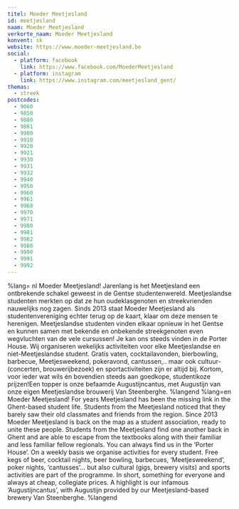 ```yaml
---
titel: Moeder Meetjesland
id: meetjesland
naam: Moeder Meetjesland
verkorte_naam: Moeder Meetjesland
konvent: sk
website: https://www.moeder-meetjesland.be
social:
  - platform: facebook
    link: https://www.facebook.com/MoederMeetjesland
  - platform: instagram
    link: https://www.instagram.com/meetjesland_gent/
themas:
  - streek
postcodes:
  - 9060
  - 9850
  - 9880
  - 9881
  - 9900
  - 9910
  - 9920
  - 9921
  - 9930
  - 9931
  - 9932
  - 9940
  - 9950
  - 9960
  - 9961
  - 9968
  - 9970
  - 9971
  - 9980
  - 9981
  - 9982
  - 9988
  - 9990
  - 9991
  - 9992
---
```


%lang= nl Moeder Meetjesland!
Jarenlang is het Meetjesland een ontbrekende schakel geweest in de Gentse studentenwereld. Meetjeslandse studenten merkten op dat ze hun oudeklasgenoten en streekvrienden nauwelijks nog zagen. Sinds 2013 staat Moeder Meetjesland als studentenvereniging echter terug op de kaart, klaar om deze mensen te herenigen. Meetjeslandse studenten vinden elkaar opnieuw in het Gentse en kunnen samen met bekende en onbekende streekgenoten even wegvluchten van de vele cursussen! Je kan ons steeds vinden in de Porter House.
Wij organiseren wekelijks activiteiten voor elke Meetjeslandse en niet-Meetjeslandse student. Gratis vaten, cocktailavonden, bierbowling, barbecue, Meetjesweekend, pokeravond, cantussen,.. maar ook cultuur- (concerten, brouwerijbezoek) en sportactiviteiten zijn er altijd bij. Kortom, voor ieder wat wils én bovendien steeds aan goedkope, studentikoze prijzen!Een topper is onze befaamde Augustijncantus, met Augustijn van onze eigen Meetjeslandse brouwerij Van Steenberghe. %langend %lang=en Moeder Meetjesland! For years Meetjesland has been the missing link in the Ghent-based student life. Students from the Meetjesland noticed that they barely saw their old classmates and friends from the region. Since 2013 Moeder Meetjesland is back on the map as a student association, ready to unite these people. Students from the Meetjesland find one another back in Ghent and are able to escape from the textbooks along with their familiar and less familiar fellow regionals. You can always find us in the ‘Porter House’. On a weekly basis we organise activities for every student. Free kegs of beer, cocktail nights, beer bowling, barbecues, ‘Meetjesweekend’, poker nights, ‘cantusses’... but also cultural (gigs, brewery visits) and sports activities are part of the programme. In short, something for everyone and always at cheap, collegiate prices. A highlight is our infamous ‘Augustijncantus’, with Augustijn provided by our Meetjesland-based brewery Van Steenberghe. %langend

